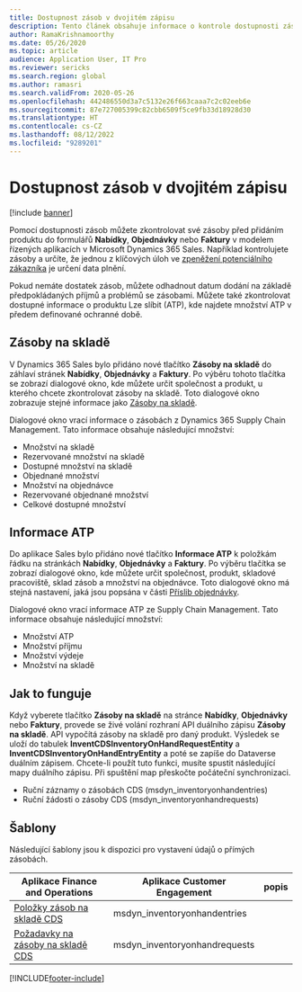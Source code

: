```yaml
---
title: Dostupnost zásob v dvojitém zápisu
description: Tento článek obsahuje informace o kontrole dostupnosti zásob ve dvojím zapisování.
author: RamaKrishnamoorthy
ms.date: 05/26/2020
ms.topic: article
audience: Application User, IT Pro
ms.reviewer: sericks
ms.search.region: global
ms.author: ramasri
ms.search.validFrom: 2020-05-26
ms.openlocfilehash: 442486550d3a7c5132e26f663caaa7c2c02eeb6e
ms.sourcegitcommit: 87e727005399c82cbb6509f5ce9fb33d18928d30
ms.translationtype: HT
ms.contentlocale: cs-CZ
ms.lasthandoff: 08/12/2022
ms.locfileid: "9289201"
---
```

# <a name="inventory-availability-in-dual-write"></a>Dostupnost zásob v dvojitém zápisu

[!include [banner](../../includes/banner.md)]

Pomocí dostupnosti zásob můžete zkontrolovat své zásoby před přidáním produktu do formulářů **Nabídky**, **Objednávky** nebo **Faktury** v modelem řízených aplikacích v Microsoft Dynamics 365 Sales. Například kontrolujete zásoby a určíte, že jednou z klíčových úloh ve [zpeněžení potenciálního zákazníka](dual-write-prospect-to-cash.md) je určení data plnění.

Pokud nemáte dostatek zásob, můžete odhadnout datum dodání na základě předpokládaných příjmů a problémů se zásobami. Můžete také zkontrolovat dostupné informace o produktu Lze slíbit (ATP), kde najdete množství ATP v předem definované ochranné době.

## <a name="on-hand-inventory"></a>Zásoby na skladě

V Dynamics 365 Sales bylo přidáno nové tlačítko **Zásoby na skladě** do záhlaví stránek **Nabídky**, **Objednávky** a **Faktury**. Po výběru tohoto tlačítka se zobrazí dialogové okno, kde můžete určit společnost a produkt, u kterého chcete zkontrolovat zásoby na skladě. Toto dialogové okno zobrazuje stejné informace jako [Zásoby na skladě](../../../../supply-chain/inventory/tasks/check-availability-stock.md).

Dialogové okno vrací informace o zásobách z Dynamics 365 Supply Chain Management. Tato informace obsahuje následující množství:

- Množství na skladě
- Rezervované množství na skladě
- Dostupné množství na skladě
- Objednané množství
- Množství na objednávce
- Rezervované objednané množství
- Celkové dostupné množství

## <a name="atp-information"></a>Informace ATP

Do aplikace Sales bylo přidáno nové tlačítko **Informace ATP** k položkám řádku na stránkách **Nabídky**, **Objednávky** a **Faktury**. Po výběru tlačítka se zobrazí dialogové okno, kde můžete určit společnost, produkt, skladové pracoviště, sklad zásob a množství na objednávce. Toto dialogové okno má stejná nastavení, jaká jsou popsána v části [Příslib objednávky](../../../../supply-chain/sales-marketing/delivery-dates-available-promise-calculations.md#atp-calculations).

Dialogové okno vrací informace ATP ze Supply Chain Management. Tato informace obsahuje následující množství:

- Množství ATP
- Množství příjmu
- Množství výdeje
- Množství na skladě

## <a name="how-it-works"></a>Jak to funguje

Když vyberete tlačítko **Zásoby na skladě** na stránce **Nabídky**, **Objednávky** nebo **Faktury**, provede se živé volání rozhraní API duálního zápisu **Zásoby na skladě**. API vypočítá zásoby na skladě pro daný produkt. Výsledek se uloží do tabulek **InventCDSInventoryOnHandRequestEntity** a **InventCDSInventoryOnHandEntryEntity** a poté se zapíše do Dataverse duálním zápisem. Chcete-li použít tuto funkci, musíte spustit následující mapy duálního zápisu. Při spuštění map přeskočte počáteční synchronizaci.

- Ruční záznamy o zásobách CDS (msdyn_inventoryonhandentries)
- Ruční žádosti o zásoby CDS (msdyn_inventoryonhandrequests)

## <a name="templates"></a>Šablony

Následující šablony jsou k dispozici pro vystavení údajů o přímých zásobách.

Aplikace Finance and Operations | Aplikace Customer Engagement     | popis
---|---|---
[Položky zásob na skladě CDS](mapping-reference.md#145) | msdyn_inventoryonhandentries |
[Požadavky na zásoby na skladě CDS](mapping-reference.md#147) | msdyn_inventoryonhandrequests |

[!INCLUDE[footer-include](../../../../includes/footer-banner.md)]
